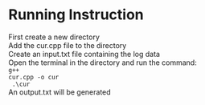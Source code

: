 # Running Instruction 
First create a new directory <br>
Add the cur.cpp file to the directory <br>
Create an input.txt file containing the log data <br>
Open the terminal in the directory and run the command: <br>
<code>g++ cur.cpp -o cur <br>
.\cur </code><br>
An output.txt will be generated<br>
